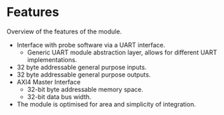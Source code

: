
# Features

Overview of the features of the module.

- Interface with probe software via a UART interface.
    - Generic UART module abstraction layer, allows for different UART 
      implementations.
- 32 byte addressable general purpose inputs.
- 32 byte addressable general purpose outputs.
- AXI4 Master Interface
    - 32-bit byte addressable memory space.
    - 32-bit data bus width.
- The module is optimised for area and simplicity of integration.

